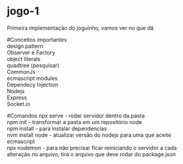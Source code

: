 # jogo-1
Primeira implementação do joguinho, vamos ver no que dá

#Conceitos importantes<br>
design pattern<br>
Observer e Factory<br>
object literals<br>
quadtree (pesquisar)<br>
CommonJs<br>
ecmascript modules<br>
Dependecy Injection<br>
Nodejs<br>
Express<br>
Socket.io<br>


#Comandos
npx serve - rodar servidor dentro da pasta<br>
npm init - transformar a pasta em um repositório node<br>
npm install - para instalar dependencias<br>
nvm install node - atualizar versão do nodejs para uma que aceite ecmascript<br>
npx nodemon - para não precisar ficar reiniciando o servidor a cada alteração no arquivo, tira o arquivo que deve rodar do package.json<br>